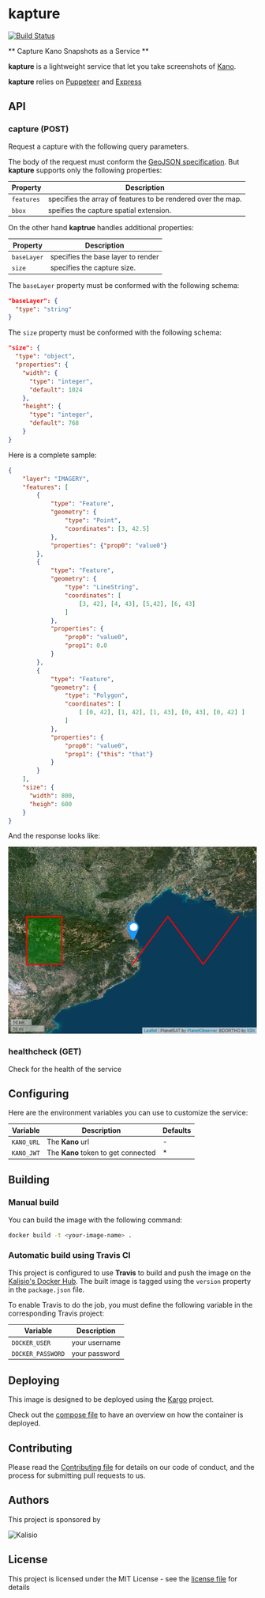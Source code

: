 # kapture

[![Build Status](https://app.travis-ci.com/kalisio/kapture.svg?branch=master)](https://app.travis-ci.com/kalisio/kapture)

** Capture Kano Snapshots as a Service **

**kapture** is a lightweight service that let you take screenshots of [Kano](https://kalisio.github.io/kano/). 

**kapture** relies on [Puppeteer](https://github.com/puppeteer/puppeteer) and [Express](https://expressjs.com/fr/)

## API

### capture (POST)

Request a capture with the following query parameters.

The body of the request must conform the [GeoJSON specification](https://datatracker.ietf.org/doc/html/rfc7946). But **kapture** supports only the following properties:

| Property | Description |
| --- | --- |
| `features` | specifies the array of features to be rendered over the map. |
| `bbox` | speifies the capture spatial extension. |

On the other hand **kaptrue** handles additional properties:

| Property | Description |
| --- | --- |
| `baseLayer` | specifies the base layer to render | 
| `size` | specifies the capture size. | 

The `baseLayer` property must be conformed with the following schema: 

```json
"baseLayer": {
  "type": "string"
}
```

The `size` property must be conformed with the following schema: 

```json
"size": {
  "type": "object",
  "properties": {
    "width": {
      "type": "integer",
      "default": 1024
    },
    "height": {
      "type": "integer",
      "default": 768
    }
}
```

Here is a complete sample:

```json
{
    "layer": "IMAGERY",
    "features": [
        { 
            "type": "Feature",
            "geometry": {
                "type": "Point", 
                "coordinates": [3, 42.5]
            },
            "properties": {"prop0": "value0"}
        },
        { 
            "type": "Feature",
            "geometry": {
                "type": "LineString",
                "coordinates": [
                    [3, 42], [4, 43], [5,42], [6, 43]
                ]
            },
            "properties": {
                "prop0": "value0",
                "prop1": 0.0
            }
        },
        { 
            "type": "Feature",
            "geometry": {
                "type": "Polygon",
                "coordinates": [
                    [ [0, 42], [1, 42], [1, 43], [0, 43], [0, 42] ]
                ]
            },
            "properties": {
                "prop0": "value0",
                "prop1": {"this": "that"}
            }
        }
    ],
    "size": {
      "width": 800,
      "heigh": 600
    }
}
```

And the response looks like:

![response](./assets/response.png)

### healthcheck (GET)

Check for the health of the service

## Configuring

Here are the environment variables you can use to customize the service:

| Variable  | Description | Defaults |
|-----------| ------------| ------------|
| `KANO_URL` | The **Kano** url | - |
| `KANO_JWT` | The **Kano** token to get connected | * |

## Building

### Manual build 

You can build the image with the following command:

```bash
docker build -t <your-image-name> .
```

### Automatic build using Travis CI

This project is configured to use **Travis** to build and push the image on the [Kalisio's Docker Hub](https://hub.docker.com/u/kalisio/).
The built image is tagged using the `version` property in the `package.json` file.

To enable Travis to do the job, you must define the following variable in the corresponding Travis project:

| Variable  | Description |
|-----------| ------------|
| `DOCKER_USER` | your username |
| `DOCKER_PASSWORD` | your password |

## Deploying

This image is designed to be deployed using the [Kargo](https://kalisio.github.io/kargo/) project.

Check out the [compose file](https://github.com/kalisio/kargo/blob/master/deploy/kontrol.yml) to have an overview on how the container is deployed.

## Contributing

Please read the [Contributing file](./.github/CONTRIBUTING.md) for details on our code of conduct, and the process for submitting pull requests to us.

## Authors

This project is sponsored by 

![Kalisio](https://s3.eu-central-1.amazonaws.com/kalisioscope/kalisio/kalisio-logo-black-256x84.png)

## License

This project is licensed under the MIT License - see the [license file](./LICENSE.md) for details